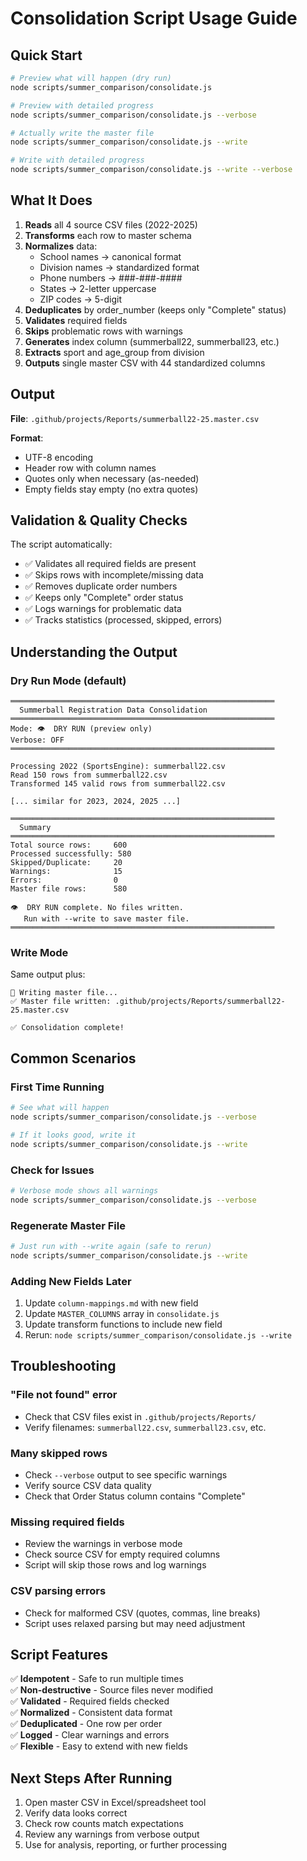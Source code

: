 # Consolidation Script Usage Guide

## Quick Start

```bash
# Preview what will happen (dry run)
node scripts/summer_comparison/consolidate.js

# Preview with detailed progress
node scripts/summer_comparison/consolidate.js --verbose

# Actually write the master file
node scripts/summer_comparison/consolidate.js --write

# Write with detailed progress
node scripts/summer_comparison/consolidate.js --write --verbose
```

## What It Does

1. **Reads** all 4 source CSV files (2022-2025)
2. **Transforms** each row to master schema
3. **Normalizes** data:
   - School names → canonical format
   - Division names → standardized format
   - Phone numbers → ###-###-####
   - States → 2-letter uppercase
   - ZIP codes → 5-digit
4. **Deduplicates** by order_number (keeps only "Complete" status)
5. **Validates** required fields
6. **Skips** problematic rows with warnings
7. **Generates** index column (summerball22, summerball23, etc.)
8. **Extracts** sport and age_group from division
9. **Outputs** single master CSV with 44 standardized columns

## Output

**File**: `.github/projects/Reports/summerball22-25.master.csv`

**Format**:
- UTF-8 encoding
- Header row with column names
- Quotes only when necessary (as-needed)
- Empty fields stay empty (no extra quotes)

## Validation & Quality Checks

The script automatically:
- ✅ Validates all required fields are present
- ✅ Skips rows with incomplete/missing data
- ✅ Removes duplicate order numbers
- ✅ Keeps only "Complete" order status
- ✅ Logs warnings for problematic data
- ✅ Tracks statistics (processed, skipped, errors)

## Understanding the Output

### Dry Run Mode (default)
```
═══════════════════════════════════════════════════════════
  Summerball Registration Data Consolidation
═══════════════════════════════════════════════════════════
Mode: 👁️  DRY RUN (preview only)
Verbose: OFF
═══════════════════════════════════════════════════════════

Processing 2022 (SportsEngine): summerball22.csv
Read 150 rows from summerball22.csv
Transformed 145 valid rows from summerball22.csv

[... similar for 2023, 2024, 2025 ...]

═══════════════════════════════════════════════════════════
  Summary
═══════════════════════════════════════════════════════════
Total source rows:     600
Processed successfully: 580
Skipped/Duplicate:     20
Warnings:              15
Errors:                0
Master file rows:      580

👁️  DRY RUN complete. No files written.
   Run with --write to save master file.
═══════════════════════════════════════════════════════════
```

### Write Mode
Same output plus:
```
📝 Writing master file...
✅ Master file written: .github/projects/Reports/summerball22-25.master.csv

✅ Consolidation complete!
```

## Common Scenarios

### First Time Running
```bash
# See what will happen
node scripts/summer_comparison/consolidate.js --verbose

# If it looks good, write it
node scripts/summer_comparison/consolidate.js --write
```

### Check for Issues
```bash
# Verbose mode shows all warnings
node scripts/summer_comparison/consolidate.js --verbose
```

### Regenerate Master File
```bash
# Just run with --write again (safe to rerun)
node scripts/summer_comparison/consolidate.js --write
```

### Adding New Fields Later
1. Update `column-mappings.md` with new field
2. Update `MASTER_COLUMNS` array in `consolidate.js`
3. Update transform functions to include new field
4. Rerun: `node scripts/summer_comparison/consolidate.js --write`

## Troubleshooting

### "File not found" error
- Check that CSV files exist in `.github/projects/Reports/`
- Verify filenames: `summerball22.csv`, `summerball23.csv`, etc.

### Many skipped rows
- Check `--verbose` output to see specific warnings
- Verify source CSV data quality
- Check that Order Status column contains "Complete"

### Missing required fields
- Review the warnings in verbose mode
- Check source CSV for empty required columns
- Script will skip those rows and log warnings

### CSV parsing errors
- Check for malformed CSV (quotes, commas, line breaks)
- Script uses relaxed parsing but may need adjustment

## Script Features

✅ **Idempotent** - Safe to run multiple times  
✅ **Non-destructive** - Source files never modified  
✅ **Validated** - Required fields checked  
✅ **Normalized** - Consistent data format  
✅ **Deduplicated** - One row per order  
✅ **Logged** - Clear warnings and errors  
✅ **Flexible** - Easy to extend with new fields  

## Next Steps After Running

1. Open master CSV in Excel/spreadsheet tool
2. Verify data looks correct
3. Check row counts match expectations
4. Review any warnings from verbose output
5. Use for analysis, reporting, or further processing

